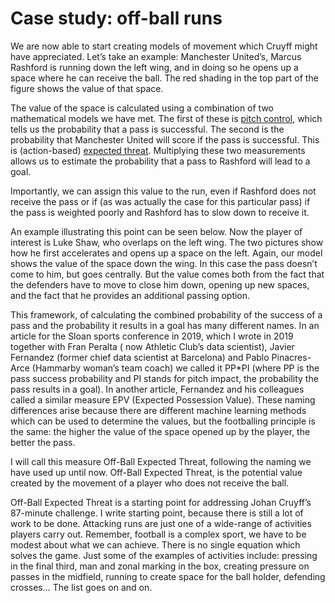 Case study: off-ball runs
=========================


We are now able to start creating models of movement which Cruyff might have appreciated. Let’s 
take an example: Manchester United’s, Marcus Rashford is running down the left wing, and in doing 
so he opens up a space where he can receive the ball. The red shading in the top part of the 
figure shows the value of that space.
 

The value of the space is calculated using a combination of two mathematical models we have met. 
The first of these is [pitch control](../lesson6/PitchControl.md), which tells us the probability that a pass is successful. 
The second is the probability that Manchester United will score if the pass is successful. 
This is (action-based) [expected threat](../lesson4/xTAction.md). 
Multiplying these two measurements allows us to estimate the probability that a pass to 
Rashford will lead to a goal. 

Importantly, we can assign this value to the run, even if Rashford does not 
receive the pass or if (as was actually the case for this particular pass) if the pass is 
weighted poorly and Rashford has to slow down to receive it. 

An example illustrating this point can be seen below. Now the player of interest is 
Luke Shaw, who overlaps on the left wing. The two pictures show how he first accelerates and 
opens up a space on the left. Again, our model shows the value of the space down the wing. In 
this case the pass doesn’t come to him, but goes centrally. But the value comes both from the 
fact that the defenders have to move to close him down, opening up new spaces, and the 
fact that he provides an additional passing option.

 
This framework, of calculating the combined probability of the success of a pass and the 
probability it results in a goal has many different names. In an article for the 
Sloan sports conference in 2019, which I wrote in 2019 together with Fran Peralta (
now Athletic Club’s data scientist), Javier Fernandez (former chief data scientist at Barcelona) 
and Pablo Pinacres-Arce (Hammarby woman’s team coach) we called it PP*PI 
(where PP is the pass success probability and PI stands for pitch impact, 
the probability the pass results in a goal). In another article, 
Fernandez and his colleagues called a similar measure EPV (Expected Possession Value). 
These naming differences arise because there are different machine learning methods 
which can be used to determine the values, but the footballing principle is the same: 
the higher the value of the space opened up by the player, the better the pass.

I will call this measure Off-Ball Expected Threat, following the naming we have used up until now. 
Off-Ball Expected Threat, is the potential value created by the movement of a player who does not 
receive the ball.

Off-Ball Expected Threat is a starting point for addressing Johan Cruyff’s 87-minute challenge. 
I write starting point, because there is still a lot of work to be done. Attacking runs 
are just one of a wide-range of activities players carry out. Remember, football is a complex sport, 
we have to be modest about what we can achieve. There is no single equation which solves the game. 
Just some of the examples of activities include: pressing in the final third, 
man and zonal marking in the box, creating pressure on passes in the midfield, 
running to create space for the ball holder, defending crosses... The list goes on and on. 
